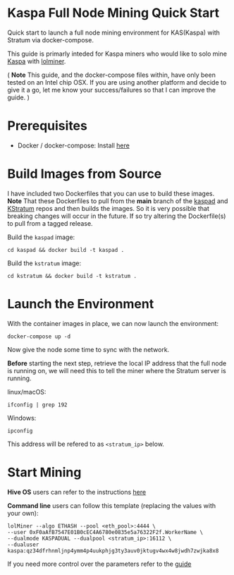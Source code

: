 # Kaspa Full Node Mining Quick Start

Quick start to launch a full node mining environment for KAS(Kaspa) with Stratum via docker-compose.

This guide is primarly inteded for Kaspa miners who would like to solo mine [Kaspa](https://kaspanet.org/) with [lolminer](https://github.com/Lolliedieb/lolMiner-releases/wiki/lolMiner-1.43-dual-and-split-mining-options).

( **Note** This guide, and the docker-compose files within, have only been tested on an Intel chip OSX. If you are using another platform and decide to give it a go, let me know your success/failures so that I can improve the guide. )

# Prerequisites

- Docker / docker-compose: Install [here](https://www.docker.com/products/docker-desktop/)

# Build Images from Source

I have included two Dockerfiles that you can use to build these images. **Note** That these Dockerfiles to pull from the **main** branch of the [kaspad](https://github.com/kaspanet/kaspad) and [KStratum](https://github.com/KaffinPX/KStratum) repos and then builds the images. So it is very possible that breaking changes will occur in the future. If so try altering the Dockerfile(s) to pull from a tagged release.

Build the `kaspad` image:

```
cd kaspad && docker build -t kaspad .
```

Build the `kstratum` image:

```
cd kstratum && docker build -t kstratum .
```

# Launch the Environment

With the container images in place, we can now launch the environment:

```
docker-compose up -d
```

Now give the node some time to sync with the network.

**Before** starting the next step, retrieve the local IP address that the full node is running on, we will need this to tell the miner where the Stratum server is running.


linux/macOS:
```
ifconfig | grep 192
```

Windows:
```
ipconfig
```

This address will be refered to as `<stratum_ip>` below.


# Start Mining

**Hive OS** users can refer to the instructions [here](https://github.com/Lolliedieb/lolMiner-releases/wiki/Guide-to-configure-Dual-Mining-ETH-ETC-UBQH---KASPA)

**Command line** users can follow this template (replacing the values with your own):

```
lolMiner --algo ETHASH --pool <eth_pool>:4444 \
--user 0xF0aAfB7547E01B0cEC4A6780e0835e5a76322F2f.WorkerName \
--dualmode KASPADUAL --dualpool <stratum_ip>:16112 \
--dualuser kaspa:qz34dfrhnmljnp4ymm4p4uukphjg3ty3auv0jktugv4wx4w8jwdh7zwjka8x8
```

If you need more control over the parameters refer to the [guide](https://github.com/Lolliedieb/lolMiner-releases/wiki/lolMiner-1.43-dual-and-split-mining-options)
